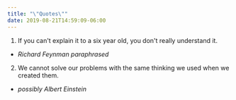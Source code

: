 ```yaml
---
title: "\"Quotes\""
date: 2019-08-21T14:59:09-06:00
---
```


1. If you can't explain it to a six year old, you don't really understand it.
 * _Richard Feynman paraphrased_
2. We cannot solve our problems with the same thinking we used when we created them.
 * _possibly Albert Einstein_
